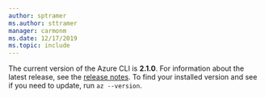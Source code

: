 ```yaml
---
author: sptramer
ms.author: sttramer
manager: carmonm
ms.date: 12/17/2019
ms.topic: include
---
```

The current version of the Azure CLI is __2.1.0__. For information about the latest release, see the [release notes](../release-notes-azure-cli.md). To find your installed version and see if you need to update, run `az --version`.
